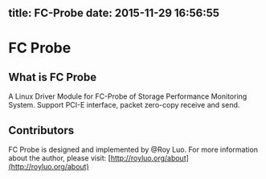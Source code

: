 title: FC-Probe
date: 2015-11-29 16:56:55
---
FC Probe
======

## What is FC Probe
A Linux Driver Module for FC-Probe of Storage Performance Monitoring System. Support PCI-E interface, packet zero-copy receive and send.

## Contributors
FC Probe is designed and implemented by @Roy Luo. For more information about the author, please visit: [http://royluo.org/about](http://royluo.org/about)